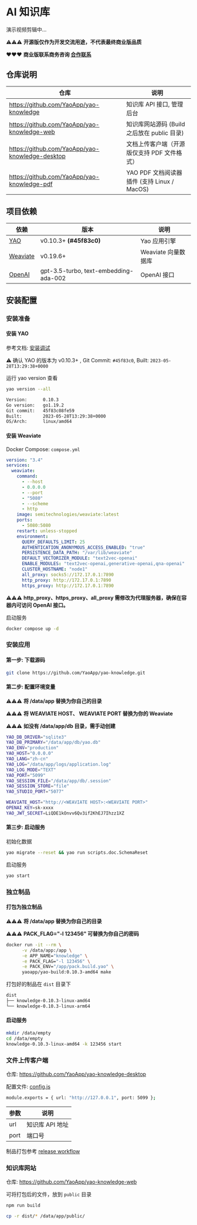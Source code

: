 # AI 知识库

演示视频剪辑中...

⚠️⚠️⚠️ **开源版仅作为开发交流用途，不代表最终商业版品质**

❤️❤️❤️ **商业版联系商务咨询 [合作联系](https://yaoapps.com/contact)**

## 仓库说明

| 仓库                                            | 说明                                        |
| ----------------------------------------------- | ------------------------------------------- |
| https://github.com/YaoApp/yao-knowledge         | 知识库 API 接口, 管理后台                   |
| https://github.com/YaoApp/yao-knowledge-web     | 知识库网站源码 (Build 之后放在 public 目录) |
| https://github.com/YaoApp/yao-knowledge-desktop | 文档上传客户端（开源版仅支持 PDF 文件格式） |
| https://github.com/YaoApp/yao-knowledge-pdf     | YAO PDF 文档阅读器插件 (支持 Linux / MacOS) |

## 项目依赖

| 依赖                                             | 版本                                  | 说明                |
| ------------------------------------------------ | ------------------------------------- | ------------------- |
| [YAO](https://yaoapps.com/)                      | v0.10.3+ **(#45f83c0)**               | Yao 应用引擎        |
| [Weaviate](https://github.com/weaviate/weaviate) | v0.19.6+                              | Weaviate 向量数据库 |
| [OpenAI](https://platform.openai.com/)           | gpt-3.5-turbo, text-embedding-ada-002 | OpenAI 接口         |

## 安装配置

### 安装准备

#### 安装 YAO

参考文档: [安装调试](https://yaoapps.com/doc/%E4%BB%8B%E7%BB%8D/%E5%AE%89%E8%A3%85%E8%B0%83%E8%AF%95)

⚠️ 确认 YAO 的版本为 v0.10.3+ , Git Commit: `#45f83c0`, Built: `2023-05-28T13:29:38+0000`

运行 yao version 查看

```bash
yao version --all
```

```bash
Version:	  0.10.3
Go version:	  go1.19.2
Git commit:	  45f83c08fe59
Built:	      2023-05-28T13:29:38+0000
OS/Arch:	  linux/amd64
```

#### 安装 Weaviate

Docker Compose: `compose.yml`

```yaml
version: "3.4"
services:
  weaviate:
    command:
      - --host
      - 0.0.0.0
      - --port
      - "5080"
      - --scheme
      - http
    image: semitechnologies/weaviate:latest
    ports:
      - 5080:5080
    restart: unless-stopped
    environment:
      QUERY_DEFAULTS_LIMIT: 25
      AUTHENTICATION_ANONYMOUS_ACCESS_ENABLED: "true"
      PERSISTENCE_DATA_PATH: "/var/lib/weaviate"
      DEFAULT_VECTORIZER_MODULE: "text2vec-openai"
      ENABLE_MODULES: "text2vec-openai,generative-openai,qna-openai"
      CLUSTER_HOSTNAME: "node1"
      all_proxy: socks5://172.17.0.1:7890
      http_proxy: http://172.17.0.1:7890
      https_proxy: http://172.17.0.1:7890
```

⚠️⚠️⚠️ **http_proxy、https_proxy、all_proxy 需修改为代理服务器，确保在容器内可访问 OpenAI 接口。**

启动服务

```bash
docker compose up -d
```

### 安装应用

#### 第一步: 下载源码

```bash
git clone https://github.com/YaoApp/yao-knowledge.git
```

#### 第二步: 配置环境变量

⚠️⚠️⚠️ **将 /data/app 替换为你自己的目录**

⚠️⚠️⚠️ **将 WEAVIATE HOST、 WEAVIATE PORT 替换为你的 Weaviate**

⚠️⚠️⚠️ **如没有 /data/app/db 目录，需手动创建**

```bash
YAO_DB_DRIVER="sqlite3"
YAO_DB_PRIMARY="/data/app/db/yao.db"
YAO_ENV="production"
YAO_HOST="0.0.0.0"
YAO_LANG="zh-cn"
YAO_LOG="/data/app/logs/application.log"
YAO_LOG_MODE="TEXT"
YAO_PORT="5099"
YAO_SESSION_FILE="/data/app/db/.session"
YAO_SESSION_STORE="file"
YAO_STUDIO_PORT="5077"

WEAVIATE_HOST="http://<WEAVIATE HOST>:<WEAVIATE PORT>"
OPENAI_KEY=sk-xxxx
YAO_JWT_SECRET=LiQDE1kOnvv6Qv3if2KhEJ7Ihzz1XZ

```

#### 第三步: 启动服务

初始化数据

```bash
yao migrate --reset && yao run scripts.doc.SchemaReset

```

启动服务

```bash
yao start
```

### 独立制品

#### 打包为独立制品

⚠️⚠️⚠️ **将 /data/app 替换为你自己的目录**

⚠️⚠️⚠️ **PACK_FLAG="-l 123456" 可替换为你自己的密码**

```bash
docker run -it --rm \
      -v /data/app:/app \
      -e APP_NAME="knowledge" \
      -e PACK_FLAG="-l 123456" \
      -e PACK_ENV="/app/pack.build.yao" \
      yaoapp/yao-build:0.10.3-amd64 make
```

打包好的制品在 `dist` 目录下

```bash
dist
├── knowledge-0.10.3-linux-amd64
└── knowledge-0.10.3-linux-arm64
```

#### 启动服务

```bash
mkdir /data/empty
cd /data/empty
knowledge-0.10.3-linux-amd64 -k 123456 start
```

### 文件上传客户端

仓库: https://github.com/YaoApp/yao-knowledge-desktop

配置文件: [config.js](https://github.com/YaoApp/yao-knowledge-desktop/blob/main/config.js)

```bash
module.exports = { url: "http://127.0.0.1", port: 5099 };
```

| 参数 | 说明            |
| ---- | --------------- |
| url  | 知识库 API 地址 |
| port | 端口号          |

制品打包参考 [release workflow](https://github.com/YaoApp/yao-knowledge-desktop/blob/main/.github/workflows/release.yml)

### 知识库网站

仓库: https://github.com/YaoApp/yao-knowledge-web

可将打包后的文件，放到 `public` 目录

```bash
npm run build
```

```bash
cp -r dist/* /data/app/public/
```
